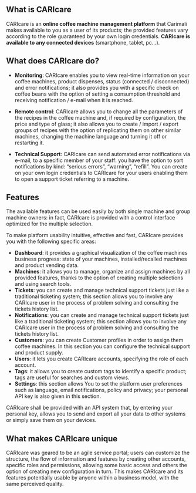 ## What is CARIcare

CARIcare is an **online coffee machine management platform** that Carimali makes available to you as a user of its products; the provided features vary according to the role guaranteed by your own login credentials. **CARIcare is available to any connected devices** (smartphone, tablet, pc…).

## What does CARIcare do?

- **Monitoring**: CARIcare enables you to view real-time information on your coffee machines, product dispenses, status (connected / disconnected) and error notifications; it also provides you with a specific check on coffee beans with the option of setting a consumption threshold and receiving notification / e-mail when it is reached.

- **Remote control**: CARIcare allows you to change all the parameters of the recipes in the coffee machine and, if required by configuration, the price and type of glass; it also allows you to create / import / export groups of recipes with the option of replicating them on other similar machines, changing the machine language and turning it off or restarting it.

- **Technical Support**: CARIcare can send automated error notifications via e-mail, to a specific member of your staff: you have the option to sort notifications by kind: “serious errors”, “warning”, “refill”. You can create on your own login credentials to CARIcare for your users enabling them to open a support ticket referring to a machine.

## Features

The available features can be used easily by both single machine and group machine owners: in fact, CARIcare is provided with a control interface optimized for the multiple selection.

To make platform usability intuitive, effective and fast, CARIcare provides you with the following specific areas:

- **Dashboard**: it provides a graphical visualization of the coffee machines business progress: state of your machines, installed/recalled machines and product vending data.
- **Machines**: it allows you to manage, organize and assign machines by all provided features, thanks to the option of creating multiple selections and using search tools.
- **Tickets**: you can create and manage technical support tickets just like a traditional ticketing system; this section allows you to involve any CARIcare user in the process of problem solving and consulting the tickets history list.
- **Notifications**: you can create and manage technical support tickets just like a traditional ticketing system; this section allows you to involve any CARIcare user in the process of problem solving and consulting the tickets history list.
- **Customers**: you can create Customer profiles in order to assign them coffee machines. In this section you can configure the technical support and product supply.
- **Users**: it lets you create CARIcare accounts, specifying the role of each account.
- **Tags**: it allows you to create custom tags to identify a specific product; tags are useful for searches and custom views.
- **Settings**: this section allows You to set the platform user preferences such as language, email notifications, policy and privacy; your personal API key is also given in this section.

CARIcare shall be provided with an API system that, by entering your personal key, allows you to send and export all your data to other systems or simply save them on your devices.

## What makes CARIcare unique 

CARIcare was geared to be an agile service portal; users can customize the structure, the flow of information and features by creating other accounts, specific roles and permissions, allowing some basic access and others the option of creating new configuration in turn. This makes CARIcare and its features potentially usable by anyone within a business model, with the same perceived quality.
